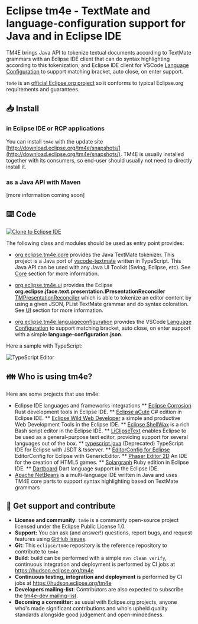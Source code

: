 # Eclipse tm4e - TextMate and language-configuration support for Java and in Eclipse IDE

TM4E brings Java API to tokenize textual documents according to TextMate grammars with an Eclipse IDE client that can do syntax highlighting according to this tokenization; and Eclipse IDE client for  VSCode [Language Configuration](https://code.visualstudio.com/docs/extensionAPI/extension-points#_contributeslanguages) to support matching bracket, auto close, on enter support.

`tm4e` is an [official Eclipse.org project](https://projects.eclipse.org/projects/technology.tm4e) so it conforms to typical Eclipse.org requirements and guarantees.

## 📥 Install

### in Eclipse IDE or RCP applications

You can install `tm4e` with the update site [http://download.eclipse.org/tm4e/snapshots/](http://download.eclipse.org/tm4e/snapshots/). TM4E is usually installed together with its consumers, so end-user should usually not need to directly install it.

### as a Java API with Maven

[more information coming soon]

## ⌨️ Code

<a href="https://mickaelistria.github.io/redirctToEclipseIDECloneCommand/redirect.html"><img src="https://mickaelistria.github.io/redirctToEclipseIDECloneCommand/cloneToEclipseBadge.png" alt="Clone to Eclipse IDE"/></a>

The following class and modules should be used as entry point provides:

 * [org.eclipse.tm4e.core](https://github.com/eclipse/tm4e/tree/master/org.eclipse.tm4e.core) provides the Java TextMate tokenizer. This project is a Java port of [vscode-textmate](https://github.com/Microsoft/vscode-textmate) written in TypeScript. This Java API can be used with any Java UI Toolkit (Swing, Eclipse, etc). See [Core](https://github.com/eclipse/tm4e/wiki/Core) section for more information.

 * [org.eclipse.tm4e.ui](https://github.com/eclipse/tm4e/tree/master/org.eclipse.tm4e.ui) provides the Eclipse **org.eclipse.jface.text.presentation.IPresentationReconciler** [TMPresentationReconciler](https://github.com/eclipse/tm4e/blob/master/org.eclipse.tm4e.ui/src/main/java/org/eclipse/tm4e/ui/text/TMPresentationReconciler.java) which is able to tokenize an editor content by using a given JSON, PList TextMate grammar and do syntax coloration. See [UI](https://github.com/eclipse/tm4e/wiki/UI) section for more information.

 * [org.eclipse.tm4e.languageconfiguration](https://github.com/eclipse/tm4e/tree/master/org.eclipse.tm4e.languageconfiguration) provides the VSCode [Language Configuration](https://code.visualstudio.com/docs/extensionAPI/extension-points#_contributeslanguages) to support matching bracket, auto close, on enter support with a simple **language-configuration.json**.
 
Here a sample with TypeScript:

![TypeScript Editor](https://github.com/eclipse/tm4e/wiki/images/TypeScriptEditor.png)

## 👪 Who is using tm4e?

Here are some projects that use tm4e:

* Eclipse IDE languages and frameworks integrations
 ** [Eclipse Corrosion](https://github.com/eclipse/corrosion) Rust development tools in Eclipse IDE.
 ** [Eclipse aCute](https://github.com/eclipse/aCute) C# edition in Eclipse IDE.
 ** [Eclipse Wild Web Developer](https://github.com/eclipse/wildwebdeveloper) a simple and productive Web Development Tools in the Eclipse IDE.
 ** [Eclipse ShellWax](https://github.com/eclipse/shellwax) is a rich Bash script editor in the Eclipse IDE.
 ** [LiClipseText](http://www.liclipse.com/text/) enables Eclipse to be used as a general-purpose text editor, providing support for several languages out of the box.
 ** [typescript.java](https://github.com/angelozerr/typescript.java) (Deprecated) TypeScript IDE for Eclipse with JSDT & tsserver.
 ** [EditorConfig for Eclipse](https://github.com/angelozerr/ec4e) EditorConfig for Eclipse with GenericEditor.
 ** [Phaser Editor 2D](https://phasereditor2d.com) An IDE for the creation of HTML5 games.
 ** [Solargraph](https://github.com/PyvesB/eclipse-solargraph) Ruby edition in Eclipse IDE.
 ** [Dartboard](https://github.com/eclipse/dartboard) Dart language support in the Eclipse IDE.
* [Apache NetBeans](https://github.com/apache/netbeans) is a multi-language IDE written in Java and uses TM4E core parts to support syntax highlighting based on TextMate grammars
 
## 👷 Get support and contribute

* **License and community**: `tm4e` is a community open-source project licensed under the Eclipse Public License 1.0.
* **Support:** You can ask (and answer!) questions, report bugs, and request features using [GitHub issues](http://github.com/eclipse/tm4e/issues).
* **Git**: This `eclipse/tm4e` repository is the reference repository to contribute to `tm4e`
* **Build**: build can be performed with a simple `mvn clean verify`, continuous integration and deployment is performed by CI jobs at https://hudson.eclipse.org/tm4e
* **Continuous testing, integration and deployment**  is performed by CI jobs at https://hudson.eclipse.org/tm4e
* **Developers mailing-list**: Contributors are also expected to subscribe the [tm4e-dev mailing-list](https://dev.eclipse.org/mailman/listinfo/tm4e-dev).
* **Becoming a committer**: as usual with Eclipse.org projects, anyone who's made significant contributions and who's upheld quality standards alongside good judgement and open-mindedness.
